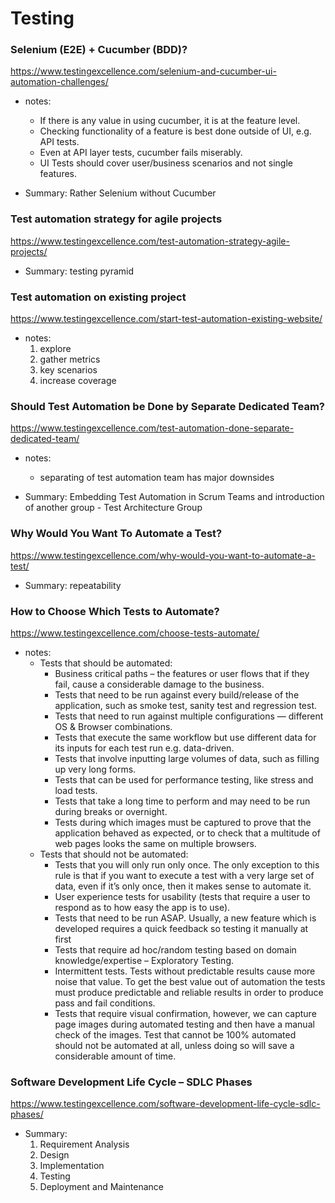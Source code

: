 # Testing

### Selenium (E2E) + Cucumber (BDD)?

https://www.testingexcellence.com/selenium-and-cucumber-ui-automation-challenges/

-   notes:

    -   If there is any value in using cucumber, it is at the feature level.
    -   Checking functionality of a feature is best done outside of UI, e.g. API tests.
    -   Even at API layer tests, cucumber fails miserably.
    -   UI Tests should cover user/business scenarios and not single features.

-   Summary: Rather Selenium without Cucumber

### Test automation strategy for agile projects

https://www.testingexcellence.com/test-automation-strategy-agile-projects/

-   Summary: testing pyramid

### Test automation on existing project

https://www.testingexcellence.com/start-test-automation-existing-website/

-   notes:
    1. explore
    1. gather metrics
    1. key scenarios
    1. increase coverage

### Should Test Automation be Done by Separate Dedicated Team?

https://www.testingexcellence.com/test-automation-done-separate-dedicated-team/

-   notes:

    -   separating of test automation team has major downsides

-   Summary: Embedding Test Automation in Scrum Teams and introduction of another group - Test Architecture Group

### Why Would You Want To Automate a Test?

https://www.testingexcellence.com/why-would-you-want-to-automate-a-test/

-   Summary: repeatability

### How to Choose Which Tests to Automate?

https://www.testingexcellence.com/choose-tests-automate/

-   notes:
    -   Tests that should be automated:
        -   Business critical paths – the features or user flows that if they fail, cause a considerable damage to the business.
        -   Tests that need to be run against every build/release of the application, such as smoke test, sanity test and regression test.
        -   Tests that need to run against multiple configurations — different OS & Browser combinations.
        -   Tests that execute the same workflow but use different data for its inputs for each test run e.g. data-driven.
        -   Tests that involve inputting large volumes of data, such as filling up very long forms.
        -   Tests that can be used for performance testing, like stress and load tests.
        -   Tests that take a long time to perform and may need to be run during breaks or overnight.
        -   Tests during which images must be captured to prove that the application behaved as expected, or to check that a multitude of web pages looks the same on multiple browsers.
    -   Tests that should not be automated:
        -   Tests that you will only run only once. The only exception to this rule is that if you want to execute a test with a very large set of data, even if it’s only once, then it makes sense to automate it.
        -   User experience tests for usability (tests that require a user to respond as to how easy the app is to use).
        -   Tests that need to be run ASAP. Usually, a new feature which is developed requires a quick feedback so testing it manually at first
        -   Tests that require ad hoc/random testing based on domain knowledge/expertise – Exploratory Testing.
        -   Intermittent tests. Tests without predictable results cause more noise that value. To get the best value out of automation the tests must produce predictable and reliable results in order to produce pass and fail conditions.
        -   Tests that require visual confirmation, however, we can capture page images during automated testing and then have a manual check of the images.
            Test that cannot be 100% automated should not be automated at all, unless doing so will save a considerable amount of time.

### Software Development Life Cycle – SDLC Phases

https://www.testingexcellence.com/software-development-life-cycle-sdlc-phases/

-   Summary:
    1. Requirement Analysis
    1. Design
    1. Implementation
    1. Testing
    1. Deployment and Maintenance
